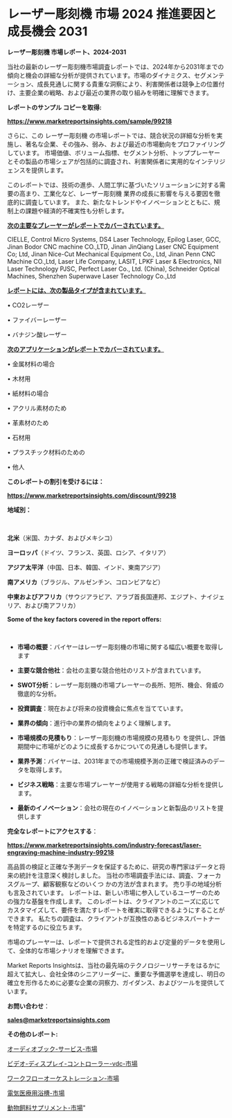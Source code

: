 # レーザー彫刻機 市場 2024 推進要因と成長機会 2031

<strong>レーザー彫刻機 市場レポート、2024-2031</strong>

当社の最新のレーザー彫刻機市場調査レポートでは、2024年から2031年までの傾向と機会の詳細な分析が提供されています。市場のダイナミクス、セグメンテーション、成長見通しに関する貴重な洞察により、利害関係者は競争上の位置付け、主要企業の戦略、および最近の業界の取り組みを明確に理解できます。



<strong>レポートのサンプル コピーを取得:</strong> <a href=https://www.marketreportsinsights.com/sample/99218>

<strong><u>https://www.marketreportsinsights.com/sample/99218</u></strong></a>

さらに、この レーザー彫刻機 の市場レポートでは、競合状況の詳細な分析を実施し、著名な企業、その強み、弱み、および最近の市場動向をプロファイリングしています。 市場価値、ボリューム指標、セグメント分析、トッププレーヤーとその製品の市場シェアが包括的に調査され、利害関係者に実用的なインテリジェンスを提供します。

このレポートでは、技術の進歩、人間工学に基づいたソリューションに対する需要の高まり、工業化など、レーザー彫刻機 業界の成長に影響を与える要因を徹底的に調査しています。 また、新たなトレンドやイノベーションとともに、規制上の課題や経済的不確実性も分析します。



<strong><u>次の主要なプレーヤーがレポートでカバーされています。</u></strong>

CIELLE, Control Micro Systems, DS4 Laser Technology, Epilog Laser, GCC, Jinan Bodor CNC machine CO.,LTD, Jinan JinQiang Laser CNC Equipment Co; Ltd, Jinan Nice-Cut Mechanical Equipment Co., Ltd, Jinan Penn CNC Machine CO.,Ltd, Laser Life Company, LASIT, LPKF Laser & Electronics, NII Laser Technology PJSC, Perfect Laser Co., Ltd. (China), Schneider Optical Machines, Shenzhen Superwave Laser Technology Co.,Ltd



<strong><u><b>レポートには、次の製品タイプが含まれています。</b></u></strong>

• CO2レーザー

• ファイバーレーザー

• バナジン酸レーザー



<strong><u><b>次のアプリケーションがレポートでカバーされています。</b></u></strong>

• 金属材料の場合

• 木材用

• 紙材料の場合

• アクリル素材のため

• 革素材のため

• 石材用

• プラスチック材料のための

• 他人



<strong><b>このレポートの割引を受けるには：</b></strong>

<a href=https://www.marketreportsinsights.com/discount/99218>

<strong><u>https://www.marketreportsinsights.com/discount/99218</u></strong></a>



<strong>地域別：</strong>

<strong> </strong>



<strong>北米</strong>（米国、カナダ、およびメキシコ）



<strong>ヨーロッパ</strong>（ドイツ、フランス、英国、ロシア、イタリア）



<strong>アジア太平洋</strong>（中国、日本、韓国、インド、東南アジア）



<strong>南アメリカ</strong>（ブラジル、アルゼンチン、コロンビアなど）



<strong>中東およびアフリカ</strong>（サウジアラビア、アラブ首長国連邦、エジプト、ナイジェリア、および南アフリカ）



<strong>Some of the key factors covered in the report offers:</strong>

<strong> </strong>
<ul>
  <li>

<strong>市場の概要</strong>：バイヤーはレーザー彫刻機の市場に関する幅広い概要を取得します</li>
  <li>

<strong>主要な競合他社</strong>：会社の主要な競合他社のリストが含まれています。</li>
  <li>

<strong>SWOT分析</strong>：レーザー彫刻機の市場プレーヤーの長所、短所、機会、脅威の徹底的な分析。</li>
  <li>

<strong>投資調査</strong>：現在および将来の投資機会に焦点を当てています。</li>
  <li>

<strong>業界の傾向</strong>：進行中の業界の傾向をよりよく理解します。</li>
  <li>

<strong>市場規模の見積もり</strong>：レーザー彫刻機の市場規模の見積もり を提供し、評価期間中に市場がどのように成長するかについての見通しも提供します。</li>
  <li>

<strong>業界予測</strong>：バイヤーは、2031年までの市場規模予測の正確で検証済みのデータを取得します。</li>
  <li>

<strong>ビジネス戦略</strong>：主要な市場プレーヤーが使用する戦略の詳細な分析を提供します。</li>
  <li>

<strong>最新のイノベーション</strong>：会社の現在のイノベーションと新製品のリストを提供します</li>
</ul>


<strong>完全なレポートにアクセスする</strong>：

<a href=https://www.marketreportsinsights.com/industry-forecast/laser-engraving-machine-industry-99218>

<strong><u>https://www.marketreportsinsights.com/industry-forecast/laser-engraving-machine-industry-99218</u></strong></a>

高品質の検証と正確な予測データを保証するために、研究の専門家はデータと将来の統計を注意深く検討しました。 当社の市場調査手法には、調査、フォーカスグループ、顧客観察などのいくつ かの方法が含まれます。 売り手の地域分析も言及されています。 レポートは、新しい市場に参入しているユーザーのための強力な基盤を作成します。 このレポートは、クライアントのニーズに応じてカスタマイズして、要件を満たすレポートを確実に取得できるようにすることができます。 私たちの調査は、クライアントが互換性のあるビジネスパートナーを特定するのに役立ちます。

市場のプレーヤーは、レポートで提供される定性的および定量的データを使用して、全体的な市場シナリオを理解できます。

Market Reports Insightsは、当社の最先端のテクノロジーリサーチをはるかに超えて拡大し、会社全体のシニアリーダーに、重要な予備選挙を達成し、明日の確立を形作るために必要な企業の洞察力、ガイダンス、およびツールを提供しています。



<strong><b>お問い合わせ</b></strong>：

<a href=mailto:sales@marketreportsinsights.com>

<strong><u>sales@marketreportsinsights.com</u></strong></a>



<strong>その他のレポート:</strong>

<a href=https://www.linkedin.com/pulse/オーディオブック-サービス-市場-2023-swot-分析と最新イノベーション-flcjf/>オーディオブック-サービス-市場</a>

<a href=https://www.linkedin.com/pulse/ビデオ-ディスプレイ-コントローラー-vdc-市場-2023-収益と成長ドライバー-2030-pr-news-hub-qzzbf/>ビデオ-ディスプレイ-コントローラー-vdc-市場</a>

<a href=https://www.linkedin.com/pulse/ワークフローオーケストレーション-市場-2023-swot-分析と成長率-7nfvf/>ワークフローオーケストレーション-市場</a>

<a href=https://www.linkedin.com/pulse/電気医療用浴槽-市場-2023-最新の-cagr-および成長分析-2030-ftghf/>電気医療用浴槽-市場</a>

<a href=https://www.linkedin.com/pulse/動物飼料サプリメント-市場-2023-新興市場-将来の動向と市場需要-2030-6cbtf/>動物飼料サプリメント-市場</a>"
